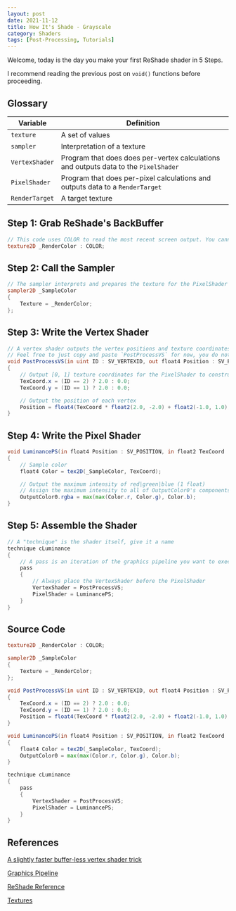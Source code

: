 ```yaml
---
layout: post
date: 2021-11-12
title: How It's Shade - Grayscale
category: Shaders
tags: [Post-Processing, Tutorials]
---
```


Welcome, today is the day you make your first ReShade shader in 5 Steps.

I recommend reading the previous post on `void()` functions before proceeding.

## Glossary

Variable | Definition
-------- | ----------
`texture`      | A set of values
`sampler`      | Interpretation of a texture
`VertexShader` | Program that does does per-vertex calculations and outputs data to the `PixelShader`
`PixelShader`  | Program that does per-pixel calculations and outputs data to a `RenderTarget`
`RenderTarget` | A target texture

## Step 1: Grab ReShade's BackBuffer

```glsl
// This code uses COLOR to read the most recent screen output. You cannot write to COLOR because ReShade does that for us
texture2D _RenderColor : COLOR;
```

## Step 2: Call the Sampler

```glsl
// The sampler interprets and prepares the texture for the PixelShader to read
sampler2D _SampleColor
{
    Texture = _RenderColor;
};
```

## Step 3: Write the Vertex Shader

```glsl
// A vertex shader outputs the vertex positions and texture coordinates the `PixelShader` requires.
// Feel free to just copy and paste `PostProcessVS` for now, you do not need to completely understand this right now
void PostProcessVS(in uint ID : SV_VERTEXID, out float4 Position : SV_POSITION, out float2 TexCoord : TEXCOORD0)
{
    // Output [0, 1] texture coordinates for the PixelShader to construct
    TexCoord.x = (ID == 2) ? 2.0 : 0.0;
    TexCoord.y = (ID == 1) ? 2.0 : 0.0;

    // Output the position of each vertex
    Position = float4(TexCoord * float2(2.0, -2.0) + float2(-1.0, 1.0), 0.0, 1.0);
}
```

## Step 4: Write the Pixel Shader

```glsl
void LuminancePS(in float4 Position : SV_POSITION, in float2 TexCoord : TEXCOORD0, out float4 OutputColor0 : SV_TARGET0)
{
    // Sample color
    float4 Color = tex2D(_SampleColor, TexCoord);

    // Output the maximum intensity of red|green|blue (1 float)
    // Assign the maximum intensity to all of OutputColor0's components
    OutputColor0.rgba = max(max(Color.r, Color.g), Color.b);
}
```

## Step 5: Assemble the Shader

```glsl
// A "technique" is the shader itself, give it a name
technique cLuminance
{
    // A pass is an iteration of the graphics pipeline you want to execute
    pass
    {
        // Always place the VertexShader before the PixelShader
        VertexShader = PostProcessVS;
        PixelShader = LuminancePS;
    }
}
```

## Source Code

```glsl
texture2D _RenderColor : COLOR;

sampler2D _SampleColor
{
    Texture = _RenderColor;
};

void PostProcessVS(in uint ID : SV_VERTEXID, out float4 Position : SV_POSITION, out float2 TexCoord : TEXCOORD0)
{
    TexCoord.x = (ID == 2) ? 2.0 : 0.0;
    TexCoord.y = (ID == 1) ? 2.0 : 0.0;
    Position = float4(TexCoord * float2(2.0, -2.0) + float2(-1.0, 1.0), 0.0, 1.0);
}

void LuminancePS(in float4 Position : SV_POSITION, in float2 TexCoord : TEXCOORD0, out float4 OutputColor0 : SV_TARGET0)
{
    float4 Color = tex2D(_SampleColor, TexCoord);
    OutputColor0 = max(max(Color.r, Color.g), Color.b);
}

technique cLuminance
{
    pass
    {
        VertexShader = PostProcessVS;
        PixelShader = LuminancePS;
    }
}
```

## References

[A slightly faster buffer-less vertex shader trick](https://www.reddit.com/r/gamedev/comments/2j17wk/a_slightly_faster_bufferless_vertex_shader_trick/)

[Graphics Pipeline](https://docs.microsoft.com/en-us/windows/win32/direct3d11/overviews-direct3d-11-graphics-pipeline)

[ReShade Reference](https://github.com/crosire/reshade-shaders/blob/slim/REFERENCE.md)

[Textures](https://docs.microsoft.com/en-us/windows/win32/direct3d11/overviews-direct3d-11-resources-textures#related-topics)
